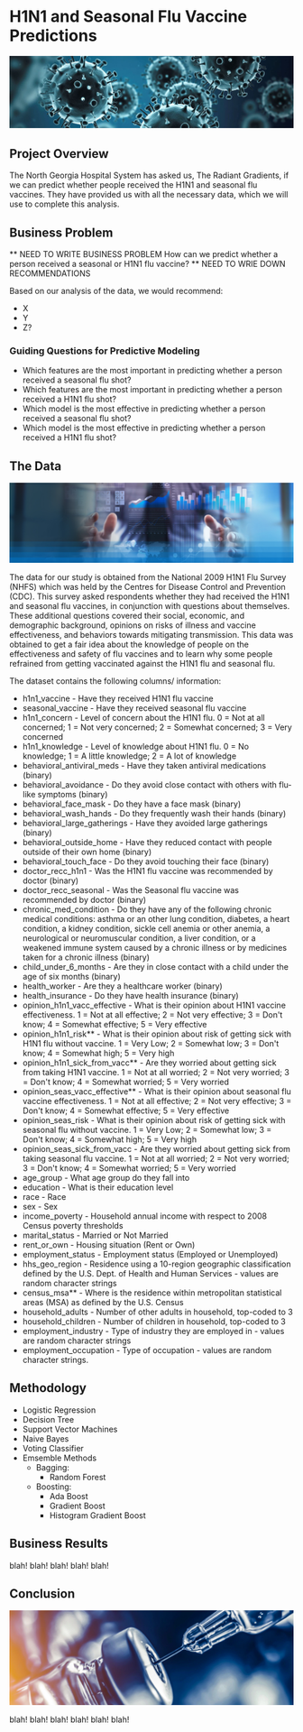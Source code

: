 # H1N1 and Seasonal Flu Vaccine Predictions
![fluvirus](https://github.com/AbsIbs/H1N1_flu_vaccine_project/blob/main/images/flu%20banner.jpeg)

## Project Overview

The North Georgia Hospital System has asked us, The Radiant Gradients, if we can predict whether people received the H1N1 and seasonal flu vaccines. They have provided us with all the necessary data, which we will use to complete this analysis.

## Business Problem

** NEED TO WRITE BUSINESS PROBLEM
How can we predict whether a person received a seasonal or H1N1 flu vaccine?
** NEED TO WRIE DOWN RECOMMENDATIONS

Based on our analysis of the data, we would recommend:
<ul>
  <li>X</li>
  <li>Y</li>
  <li>Z?</li>
</ul>

### Guiding Questions for Predictive Modeling
<ul>
  <li>Which features are the most important in predicting whether a person received a seasonal flu shot?</li>
  <li>Which features are the most important in predicting whether a person received a H1N1 flu shot?</li>
  <li>Which model is the most effective in predicting whether a person received a seasonal flu shot?</li>
  <li>Which model is the most effective in predicting whether a person received a H1N1 flu shot?</li>
</ul>



## The Data
![databanner](https://github.com/AbsIbs/H1N1_flu_vaccine_project/blob/main/images/data-science-banner.jpeg)

The data for our study is obtained from the National 2009 H1N1 Flu Survey (NHFS) which was held by the Centres for Disease Control and Prevention (CDC). This survey asked respondents whether they had received the H1N1 and seasonal flu vaccines, in conjunction with questions about themselves. These additional questions covered their social, economic, and demographic background, opinions on risks of illness and vaccine effectiveness, and behaviors towards mitigating transmission. This data was obtained to get a fair idea about the knowledge of people on the effectiveness and safety of flu vaccines and to learn why some people refrained from getting vaccinated against the H1N1 flu and seasonal flu.

The dataset contains the following columns/ information:
<ul>
<li>h1n1_vaccine - Have they received H1N1 flu vaccine</li>
<li>seasonal_vaccine - Have they received seasonal flu vaccine</li>
<li>h1n1_concern - Level of concern about the H1N1 flu. 0 = Not at all concerned; 1 = Not very concerned; 2 = Somewhat concerned; 3 = Very concerned</li>
<li>h1n1_knowledge - Level of knowledge about H1N1 flu. 0 = No knowledge; 1 = A little knowledge; 2 = A lot of knowledge</li>
<li>behavioral_antiviral_meds - Have they taken antiviral medications (binary)</li>
<li>behavioral_avoidance - Do they avoid close contact with others with flu-like symptoms (binary)</li>
<li>behavioral_face_mask - Do they have a face mask (binary)</li>
<li>behavioral_wash_hands - Do they frequently wash their hands (binary)</li>
<li>behavioral_large_gatherings - Have they avoided large gatherings (binary)</li>
<li>behavioral_outside_home - Have they reduced contact with people outside of their own home (binary)</li>
<li>behavioral_touch_face - Do they avoid touching their face (binary)</li>
<li>doctor_recc_h1n1 - Was the H1N1 flu vaccine was recommended by doctor (binary)</li>
<li>doctor_recc_seasonal - Was the Seasonal flu vaccine was recommended by doctor (binary)</li>
<li>chronic_med_condition - Do they have any of the following chronic medical conditions: asthma or an other lung condition, diabetes, a heart condition, a kidney condition, sickle cell anemia or other anemia, a neurological or neuromuscular condition, a liver condition, or a weakened immune system caused by a chronic illness or by medicines taken for a chronic illness (binary)</li>
<li>child_under_6_months - Are they in close contact with a child under the age of six months (binary)</li>
<li>health_worker - Are they a healthcare worker (binary)</li>
<li>health_insurance - Do they have health insurance (binary)</li>
<li>opinion_h1n1_vacc_effective -  What is their opinion about H1N1 vaccine effectiveness. 1 = Not at all effective; 2 = Not very effective; 3 = Don't know; 4 = Somewhat effective; 5 = Very effective</li>
<li>opinion_h1n1_risk** - What is their opinion about risk of getting sick with H1N1 flu without vaccine. 1 = Very Low; 2 = Somewhat low; 3 = Don't know; 4 = Somewhat high; 5 = Very high</li>
<li>opinion_h1n1_sick_from_vacc** - Are they worried about getting sick from taking H1N1 vaccine. 1 = Not at all worried; 2 = Not very worried; 3 = Don't know; 4 = Somewhat worried; 5 = Very worried</li>
<li>opinion_seas_vacc_effective** - What is their opinion about seasonal flu vaccine effectiveness. 1 = Not at all effective; 2 = Not very effective; 3 = Don't know; 4 = Somewhat effective; 5 = Very effective</li>
<li>opinion_seas_risk - What is their opinion about risk of getting sick with seasonal flu without vaccine. 1 = Very Low; 2 = Somewhat low; 3 = Don't know; 4 = Somewhat high; 5 = Very high</li>
<li>opinion_seas_sick_from_vacc - Are they worried about getting sick from taking seasonal flu vaccine. 1 = Not at all worried; 2 = Not very worried; 3 = Don't know; 4 = Somewhat worried; 5 = Very worried</li>
<li>age_group - What age group do they fall into</li>
<li>education - What is their education level</li>
<li>race - Race </li>
<li>sex - Sex </li>
<li>income_poverty - Household annual income with respect to 2008 Census poverty thresholds</li>
<li>marital_status - Married or Not Married</li>
<li>rent_or_own - Housing situation (Rent or Own)</li>
<li>employment_status - Employment status (Employed or Unemployed)</li>
<li>hhs_geo_region - Residence using a 10-region geographic classification defined by the U.S. Dept. of Health and Human Services - values are random character strings</li>
<li>census_msa** - Where is the residence within metropolitan statistical areas (MSA) as defined by the U.S. Census</li>
<li>household_adults - Number of other adults in household, top-coded to 3</li>
<li>household_children - Number of children in household, top-coded to 3</li>
<li>employment_industry - Type of industry they are employed in - values are random character strings</li>
<li>employment_occupation - Type of occupation - values are random character strings.</li>
</ul>

## Methodology 
<ul>
  <li>Logistic Regression</li>
  <li>Decision Tree</li>
  <li>Support Vector Machines</li>
  <li>Naive Bayes</li>
  <li>Voting Classifier</li>
  <li>Emsemble Methods
    <ul>
          <li>Bagging: 
            <ul>
              <li>Random Forest</li>
            </ul>
          <li>Boosting: 
             <ul>
                <li>Ada Boost</li>
                   <li>Gradient Boost</li>
                      <li>Histogram Gradient Boost</li>
               </ul>
    </ul>
</ul>

      

## Business Results


blah! blah! blah! blah! blah!

## Conclusion

![bottlebanner](https://github.com/AbsIbs/H1N1_flu_vaccine_project/blob/main/images/bottle%20banner.jpeg)

blah! blah! blah! blah! blah! blah!

